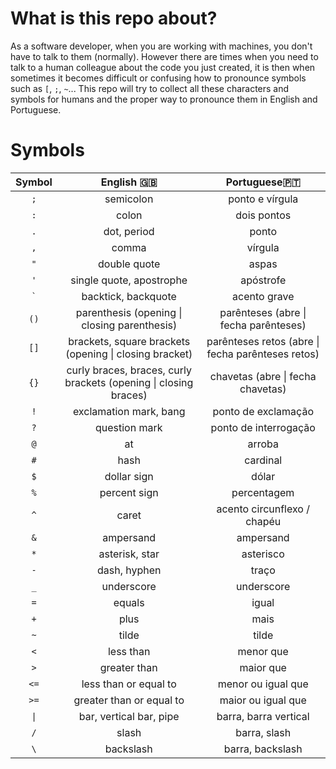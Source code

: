 # What is this repo about?

As a software developer, when you are working with machines, you don't have to talk to them (normally). However there are times when you need to talk to a human colleague about the code you just created, it is then when sometimes it becomes difficult or confusing how to pronounce symbols such as `[`, `;`, `~`... This repo will try to collect all these characters and symbols for humans and the proper way to pronounce them in English and Portuguese.

# Symbols

| Symbol   |                            English 🇬🇧                            |                Portuguese🇵🇹               |
| :------: | :--------------------------------------------------------------: | :---------------------------------------: |
|   `;`    |                            semicolon                             |               ponto e vírgula             |
|   `:`    |                              colon                               |                dois pontos                |
|   `.`    |                           dot, period                            |                   ponto                   |
|   `,`    |                              comma                               |                   vírgula                 |
|   `"`    |                           double quote                           |                   aspas                   |
|   `'`    |                     single quote, apostrophe                     |                  apóstrofe                |
|   `` ` ``  |                       backtick, backquote                      |                  acento grave             |
|   `()`   |           parenthesis (opening \| closing parenthesis)           |   parênteses (abre \| fecha parênteses)   |
|   `[]`   |      brackets, square brackets (opening \| closing bracket)      |parênteses retos (abre \| fecha parênteses retos)|
|   `{}`   | curly braces, braces, curly brackets (opening \| closing braces) |       chavetas (abre \| fecha chavetas)       |
|   `!`    |                      exclamation mark, bang                       | ponto de exclamação |
|   `?`    |                          question mark                           |         ponto de interrogação          |
|   `@`    |                                at                                |                  arroba                   |
|   `#`    |                               hash                               |                cardinal                  |
|   `$`    |                           dollar sign                            |                   dólar                   |
|   `%`    |                           percent sign                           |                percentagem                 |
|   `^`    |                              caret                               |            acento circunflexo / chapéu             |
|   `&`    |                            ampersand                             |                 ampersand                 |
|   `*`    |                         asterisk, star                           |                 asterisco                 |
|   `-`    |                           dash, hyphen                           |                   traço                   |
|   `_`    |                            underscore                            |                underscore                 |
|   `=`    |                              equals                              |                    igual                  |
|   `+`    |                               plus                               |                    mais                   |
|   `~`    |                              tilde                               |                    tilde                  |
|   `<`    |                            less than                             |                 menor que                 |
|   `>`    |                           greater than                           |                 maior que                 |
|   `<=`   |                      less than or equal to                       |             menor ou igual que            |
|   `>=`   |                     greater than or equal to                     |             maior ou igual que            |
|   <code>&#124;</code>    |                     bar, vertical bar, pipe                      |           barra, barra vertical           |
|   `/`    |                              slash                               |              barra, slash                 |
|   `\`    |                            backslash                             |              barra, backslash             |
